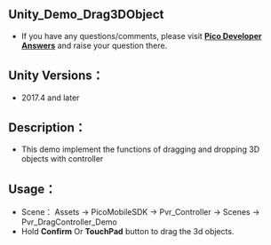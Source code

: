 ## Unity_Demo_Drag3DObject

- If you have any questions/comments, please visit [**Pico Developer Answers**](https://devanswers.pico-interactive.com/) and raise your question there.

## Unity Versions：
- 2017.4 and later

## Description：

- This demo implement the functions of dragging and dropping 3D objects with controller

## Usage：
- Scene： Assets -> PicoMobileSDK -> Pvr_Controller -> Scenes -> Pvr_DragController_Demo
- Hold **Confirm** Or **TouchPad** button to drag the 3d objects.
